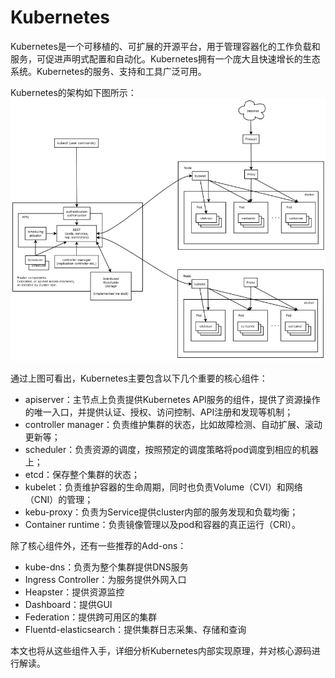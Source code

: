 # Kubernetes

Kubernetes是一个可移植的、可扩展的开源平台，用于管理容器化的工作负载和服务，可促进声明式配置和自动化。Kubernetes拥有一个庞大且快速增长的生态系统。Kubernetes的服务、支持和工具广泛可用。

Kubernetes的架构如下图所示：  
![Kubernetes架构](/images/kubernetes/00-Kubenetes架构.jpg)

通过上图可看出，Kubernetes主要包含以下几个重要的核心组件：
* apiserver：主节点上负责提供Kubernetes API服务的组件，提供了资源操作的唯一入口，并提供认证、授权、访问控制、API注册和发现等机制；
* controller manager：负责维护集群的状态，比如故障检测、自动扩展、滚动更新等；
* scheduler：负责资源的调度，按照预定的调度策略将pod调度到相应的机器上；
* etcd：保存整个集群的状态；
* kubelet：负责维护容器的生命周期，同时也负责Volume（CVI）和网络（CNI）的管理；
* kebu-proxy：负责为Service提供cluster内部的服务发现和负载均衡；
* Container runtime：负责镜像管理以及pod和容器的真正运行（CRI）。

除了核心组件外，还有一些推荐的Add-ons：
* kube-dns：负责为整个集群提供DNS服务
* Ingress Controller：为服务提供外网入口
* Heapster：提供资源监控
* Dashboard：提供GUI
* Federation：提供跨可用区的集群
* Fluentd-elasticsearch：提供集群日志采集、存储和查询

本文也将从这些组件入手，详细分析Kubernetes内部实现原理，并对核心源码进行解读。
